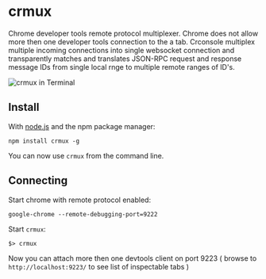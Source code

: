 # crmux

Chrome developer tools remote protocol multiplexer.
Chrome does not allow more then one developer tools connection to the a tab. Crconsole multiplex multiple incoming connections into single websocket connection and transparently matches and translates JSON-RPC request and response message IDs from single local rnge to multiple remote ranges of ID's.

![crmux in Terminal](https://f.cloud.github.com/assets/173025/1279477/322e3122-2f38-11e3-8dfc-d9bb1b76d6e0.png)

## Install
With [node.js](http://nodejs.org/) and the npm package manager:

	npm install crmux -g

You can now use `crmux` from the command line.

## Connecting

Start chrome with remote protocol enabled:

```
google-chrome --remote-debugging-port=9222
```

Start `crmux`:

```
$> crmux 
```

Now you can attach more then one devtools client on port 9223 ( browse to `http://localhost:9223/` to see list of inspectable tabs )

